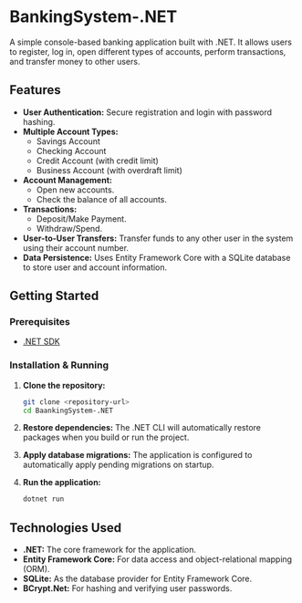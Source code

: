 # BankingSystem-.NET

A simple console-based banking application built with .NET. It allows users to register, log in, open different types of accounts, perform transactions, and transfer money to other users.

## Features

*   **User Authentication:** Secure registration and login with password hashing.
*   **Multiple Account Types:**
    *   Savings Account
    *   Checking Account
    *   Credit Account (with credit limit)
    *   Business Account (with overdraft limit)
*   **Account Management:**
    *   Open new accounts.
    *   Check the balance of all accounts.
*   **Transactions:**
    *   Deposit/Make Payment.
    *   Withdraw/Spend.
*   **User-to-User Transfers:** Transfer funds to any other user in the system using their account number.
*   **Data Persistence:** Uses Entity Framework Core with a SQLite database to store user and account information.

## Getting Started

### Prerequisites

*   [.NET SDK](https://dotnet.microsoft.com/download)

### Installation & Running

1.  **Clone the repository:**
    ```bash
    git clone <repository-url>
    cd BaankingSystem-.NET
    ```

2.  **Restore dependencies:**
    The .NET CLI will automatically restore packages when you build or run the project.

3.  **Apply database migrations:**
    The application is configured to automatically apply pending migrations on startup.

4.  **Run the application:**
    ```bash
    dotnet run
    ```

## Technologies Used

*   **.NET:** The core framework for the application.
*   **Entity Framework Core:** For data access and object-relational mapping (ORM).
*   **SQLite:** As the database provider for Entity Framework Core.
*   **BCrypt.Net:** For hashing and verifying user passwords.